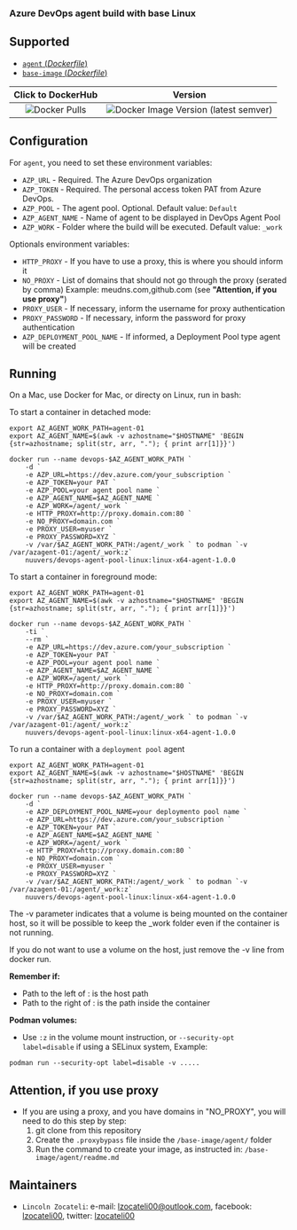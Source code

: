 ### Azure DevOps agent build with base Linux

## Supported

- [`agent` (*Dockerfile*)](https://github.com/lzocateli00/devops-agent-pool-linux/tree/main/base-image/agent)
- [`base-image` (*Dockerfile*)](https://github.com/lzocateli00/devops-agent-pool-linux/tree/main/base-image/linux)

| Click to DockerHub | Version |
| :---:   | :---:     |
| ![Docker Pulls](https://img.shields.io/docker/pulls/lzocateli/devops-agent-pool-linux-x64) | ![Docker Image Version (latest semver)](https://img.shields.io/docker/v/lzocateli/devops-agent-pool-linux-x64) |

## Configuration

For `agent`, you need to set these environment variables:

* `AZP_URL` - Required. The Azure DevOps organization
* `AZP_TOKEN` - Required. The personal access token PAT from Azure DevOps. 
* `AZP_POOL` - The agent pool. Optional. Default value: `Default`
* `AZP_AGENT_NAME` - Name of agent to be displayed in DevOps Agent Pool
* `AZP_WORK` - Folder where the build will be executed.  Default value: `_work`

Optionals environment variables:

* `HTTP_PROXY` - If you have to use a proxy, this is where you should inform it
* `NO_PROXY` - List of domains that should not go through the proxy (serated by comma) Example: meudns.com,github.com
(see **"Attention, if you use proxy"**)
* `PROXY_USER` - If necessary, inform the username for proxy authentication
* `PROXY_PASSWORD` - If necessary, inform the password for proxy authentication
* `AZP_DEPLOYMENT_POOL_NAME` - If informed, a Deployment Pool type agent will be created


## Running

On a Mac, use Docker for Mac, or directy on Linux, run in bash:

To start a container in detached mode:

````pwsh
export AZ_AGENT_WORK_PATH=agent-01
export AZ_AGENT_NAME=$(awk -v azhostname="$HOSTNAME" 'BEGIN {str=azhostname; split(str, arr, "."); { print arr[1]}}')

docker run --name devops-$AZ_AGENT_WORK_PATH `
    -d `
    -e AZP_URL=https://dev.azure.com/your_subscription `
    -e AZP_TOKEN=your PAT `
    -e AZP_POOL=your agent pool name `
    -e AZP_AGENT_NAME=$AZ_AGENT_NAME `
    -e AZP_WORK=/agent/_work `
    -e HTTP_PROXY=http://proxy.domain.com:80 `
    -e NO_PROXY=domain.com `
    -e PROXY_USER=myuser `
    -e PROXY_PASSWORD=XYZ `
    -v /var/$AZ_AGENT_WORK_PATH:/agent/_work ` to podman `-v /var/azagent-01:/agent/_work:z`
    nuuvers/devops-agent-pool-linux:linux-x64-agent-1.0.0 
````

To start a container in foreground mode:

````pwsh
export AZ_AGENT_WORK_PATH=agent-01
export AZ_AGENT_NAME=$(awk -v azhostname="$HOSTNAME" 'BEGIN {str=azhostname; split(str, arr, "."); { print arr[1]}}')

docker run --name devops-$AZ_AGENT_WORK_PATH `
    -ti `
    --rm `
    -e AZP_URL=https://dev.azure.com/your_subscription `
    -e AZP_TOKEN=your PAT `
    -e AZP_POOL=your agent pool name `
    -e AZP_AGENT_NAME=$AZ_AGENT_NAME `
    -e AZP_WORK=/agent/_work `
    -e HTTP_PROXY=http://proxy.domain.com:80 `
    -e NO_PROXY=domain.com `
    -e PROXY_USER=myuser `
    -e PROXY_PASSWORD=XYZ `
    -v /var/$AZ_AGENT_WORK_PATH:/agent/_work ` to podman `-v /var/azagent-01:/agent/_work:z`
    nuuvers/devops-agent-pool-linux:linux-x64-agent-1.0.0  
````

To run a container with a `deployment pool` agent

````pwsh
export AZ_AGENT_WORK_PATH=agent-01
export AZ_AGENT_NAME=$(awk -v azhostname="$HOSTNAME" 'BEGIN {str=azhostname; split(str, arr, "."); { print arr[1]}}')

docker run --name devops-$AZ_AGENT_WORK_PATH `
    -d `
    -e AZP_DEPLOYMENT_POOL_NAME=your deploymento pool name `
    -e AZP_URL=https://dev.azure.com/your_subscription `
    -e AZP_TOKEN=your PAT `
    -e AZP_AGENT_NAME=$AZ_AGENT_NAME `
    -e AZP_WORK=/agent/_work `
    -e HTTP_PROXY=http://proxy.domain.com:80 `
    -e NO_PROXY=domain.com `
    -e PROXY_USER=myuser `
    -e PROXY_PASSWORD=XYZ `
    -v /var/$AZ_AGENT_WORK_PATH:/agent/_work ` to podman `-v /var/azagent-01:/agent/_work:z`
    nuuvers/devops-agent-pool-linux:linux-x64-agent-1.0.0  
````



The -v parameter indicates that a volume is being mounted on the container host, 
so it will be possible to keep the _work folder even if the container is not running.

If you do not want to use a volume on the host, just remove the -v line from docker run.

**Remember if:**
- Path to the left of : is the host path
- Path to the right of : is the path inside the container   

**Podman volumes:**
- Use `:z` in the volume mount instruction, or `--security-opt label=disable` if using a SELinux system, Example:
```pwsh
podman run --security-opt label=disable -v .....
```

## Attention, if you use proxy
* If you are using a proxy, and you have domains in "NO_PROXY", you will need to do this step by step:
    1. git clone from this repository
    2. Create the `.proxybypass` file inside the `/base-image/agent/` folder
    3. Run the command to create your image, as instructed in: `/base-image/agent/readme.md`  

## Maintainers

* `Lincoln Zocateli`: e-mail: [lzocateli00@outlook.com](mailto:lzocateli00@outlook.com), facebook: [lzocateli00](https://www.facebook.com/lzocateli00), twitter: [lzocateli00](https://twitter.com/lzocateli00)

